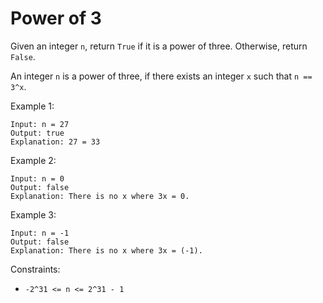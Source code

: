 # Power of 3

Given an integer `n`, return `True` if it is a power of three. Otherwise, return `False`.

An integer `n` is a power of three, if there exists an integer `x` such that `n == 3^x`.

Example 1:

```
Input: n = 27
Output: true
Explanation: 27 = 33
```

Example 2:

```
Input: n = 0
Output: false
Explanation: There is no x where 3x = 0.
```

Example 3:

```
Input: n = -1
Output: false
Explanation: There is no x where 3x = (-1).
```

Constraints:
 * `-2^31 <= n <= 2^31 - 1`
